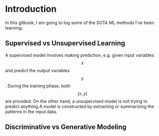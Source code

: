 # Introduction

In this gitbook, I am going to log some of the SOTA ML methods I've been learning.


## Supervised vs Unsupervised Learning
A supervised model involves making prediction, e.g. given input variables $$x$$ and predict the output variables $$y$$. During the training phase, both $$(x,y)$$ are provided.
On the other hand, a unsupervised model is not trying to predict anything.A model is constructed by extracting or summarizing the patterns in the input data.

## Discriminative vs Generative Modeling
